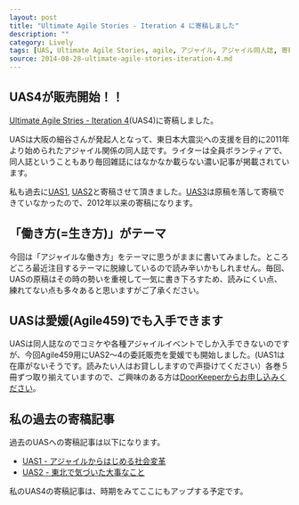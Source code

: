 ```yaml
---
layout: post
title: "Ultimate Agile Stories - Iteration 4 に寄稿しました"
description: ""
category: Lively
tags: [UAS, Ultimate Agile Stories, agile, アジャイル, アジャイル同人誌, 寄稿, 記事]
source: 2014-08-28-ultimate-agile-stories-iteration-4.md
---
```


## UAS4が販売開始！！
[Ultimate Agile Stries - Iteration 4](http://ultimateagilestories.web.fc2.com/bookcontents4.html)(UAS4)に寄稿しました。

UASは大阪の細谷さんが発起人となって、東日本大震災への支援を目的に2011年より始められたアジャイル関係の同人誌です。ライターは全員ボランティアで、同人誌ということもあり毎回雑誌にはなかなか載らない濃い記事が掲載されています。

私も過去に[UAS1](http://ultimateagilestories.web.fc2.com/bookcontents1.html), [UAS2](http://ultimateagilestories.web.fc2.com/bookcontents2.html)と寄稿させて頂きました。[UAS3](http://ultimateagilestories.web.fc2.com/bookcontents3.html)は原稿を落して寄稿できていなかったので、2012年以来の寄稿になります。

## 「働き方(=生き方)」がテーマ

今回は「アジャイルな働き方」をテーマに思うがままに書いてみました。ところどころ最近注目するテーマに脱線しているので読み辛いかもしれません。毎回、UASの原稿はその時の勢いを重視して一気に書き下ろすため、読みにくい点、練れてない点も多々あると思いますがご了承ください。

## UASは愛媛(Agile459)でも入手できます

UASは同人誌なのでコミケや各種アジャイルイベントでしか入手できないのですが、今回Agile459用にUAS2〜4の委託販売を愛媛でも開始しました。(UAS1は在庫がないそうです。読みたい人はお貸ししますので声掛けてください）各巻５冊ずつ取り揃えていますので、ご興味のある方は[DoorKeeperからお申し込みください](http://agile459.doorkeeper.jp/events/14674)。

## 私の過去の寄稿記事

過去のUASへの寄稿記事は以下になります。

* [UAS1 - アジャイルからはじめる社会変革](http://giantech.jp/pages/uas/ultimate-agile-stories-iteration-1-kkd)
* [UAS2 - 東北で気づいた大事なこと](http://giantech.jp/pages/uas/ultimate-agile-stories-iteration-2-kkd)

私のUAS4の寄稿記事は、時期をみてここにもアップする予定です。


